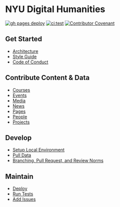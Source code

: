 # NYU Digital Humanities

[![gh pages deploy](https://github.com/nyu-dh/nyu-dh.github.io/actions/workflows/gh-pages-deploy.yml/badge.svg)](https://github.com/nyu-dh/nyu-dh.github.io/actions/workflows/gh-pages-deploy.yml) [![ci:test](https://github.com/nyu-dh/nyu-dh.github.io/actions/workflows/test.yml/badge.svg)](https://github.com/nyu-dh/nyu-dh.github.io/actions/workflows/test.yml) [![Contributor Covenant](https://img.shields.io/badge/Contributor%20Covenant-2.1-4baaaa.svg)](docs/code-of-conduct.md)

## **Get Started**
+ [Architecture](docs/architecture.md)
+ [Style Guide](docs/style-guide.md)
+ [Code of Conduct](docs/code_of_conduct.md)
## **Contribute Content & Data**
+ [Courses](docs/guides/add-edit-courses.md)
+ [Events](docs/guides/add-edit-events.md)
+ [Media](docs/guides/add-edit-media.md)
+ [News](docs/guides/add-edit-news.md)
+ [Pages](docs/guides/add-edit-pages.md)
+ [People](docs/guides/add-edit-people.md)
+ [Projects](docs/guides/add-edit-projects.md)
## **Develop**
+ [Setup Local Environment](docs/guides/setup-local-dev-environment.md)
+ [Pull Data](docs/guides/pull-data-from-google-sheets.md)
+ [Branching, Pull Request, and Review Norms]()
## **Maintain**
+ [Deploy](docs/guides/deployment.md)
+ [Run Tests]()
+ [Add Issues]()
